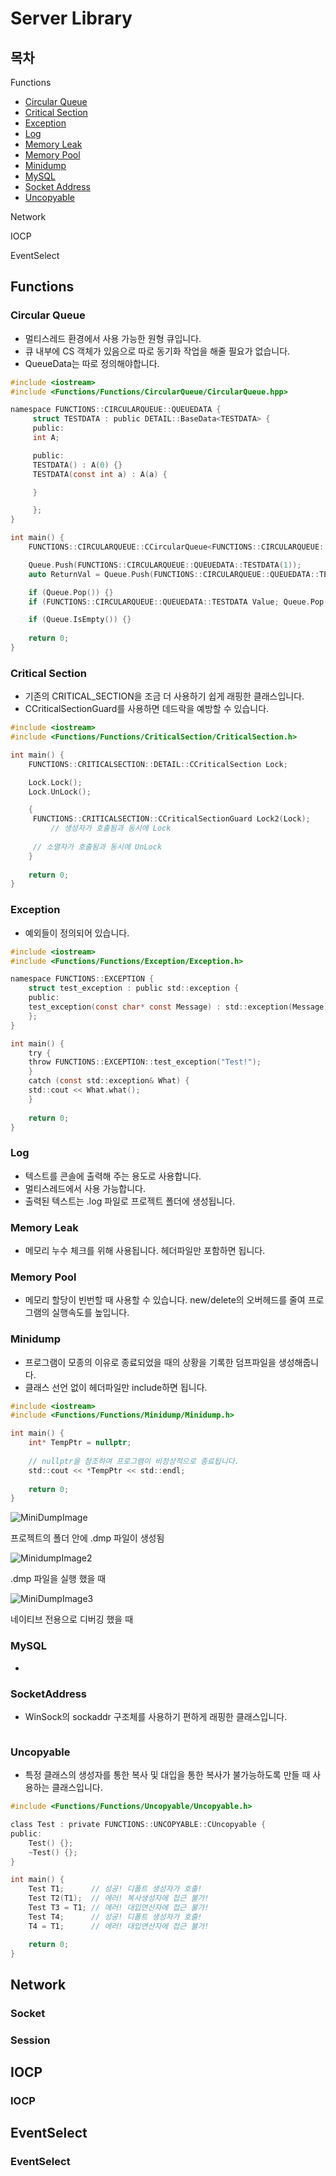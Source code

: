 # Server Library

 
## 목차
 Functions
  * [Circular Queue](https://github.com/PPODO/Server_Library#circular-queue)
  * [Critical Section](https://github.com/PPODO/Server_Library#critical-section)
  * [Exception](https://github.com/PPODO/Server_Library#exception)
  * [Log](https://github.com/PPODO/Server_Library#log)
  * [Memory Leak](https://github.com/PPODO/Server_Library#memory-leak)
  * [Memory Pool](https://github.com/PPODO/Server_Library#memory-pool)
  * [Minidump](https://github.com/PPODO/Server_Library#minidump)
  * [MySQL](https://github.com/PPODO/Server_Library#mysql)
  * [Socket Address](https://github.com/PPODO/Server_Library#socketaddress)
  * [Uncopyable](https://github.com/PPODO/Server_Library#uncopyable)

 Network


 IOCP


 EventSelect


## Functions
### Circular Queue
  * 멀티스레드 환경에서 사용 가능한 원형 큐입니다.
  * 큐 내부에 CS 객체가 있음으로 따로 동기화 작업을 해줄 필요가 없습니다.
  * QueueData는 따로 정의해야합니다.
 ``` c
 #include <iostream>
 #include <Functions/Functions/CircularQueue/CircularQueue.hpp>

 namespace FUNCTIONS::CIRCULARQUEUE::QUEUEDATA {
      struct TESTDATA : public DETAIL::BaseData<TESTDATA> {
      public:
	  int A;

      public:
	  TESTDATA() : A(0) {}
	  TESTDATA(const int a) : A(a) {

	  }

      };
 }

 int main() {
     FUNCTIONS::CIRCULARQUEUE::CCircularQueue<FUNCTIONS::CIRCULARQUEUE::QUEUEDATA::TESTDATA> Queue;

     Queue.Push(FUNCTIONS::CIRCULARQUEUE::QUEUEDATA::TESTDATA(1));
     auto ReturnVal = Queue.Push(FUNCTIONS::CIRCULARQUEUE::QUEUEDATA::TESTDATA(1));

     if (Queue.Pop()) {}
     if (FUNCTIONS::CIRCULARQUEUE::QUEUEDATA::TESTDATA Value; Queue.Pop(Value)) {}

     if (Queue.IsEmpty()) {}	 
	 
     return 0;
 }
 ```

### Critical Section
  * 기존의 CRITICAL_SECTION을 조금 더 사용하기 쉽게 래핑한 클래스입니다.
  * CCriticalSectionGuard를 사용하면 데드락을 예방할 수 있습니다.
 ``` c
 #include <iostream>
 #include <Functions/Functions/CriticalSection/CriticalSection.h>

 int main() {
     FUNCTIONS::CRITICALSECTION::DETAIL::CCriticalSection Lock;

     Lock.Lock();
     Lock.UnLock();

     {
	  FUNCTIONS::CRITICALSECTION::CCriticalSectionGuard Lock2(Lock);
          // 생성자가 호출됨과 동시에 Lock
		
	  // 소멸자가 호출됨과 동시에 UnLock
     }	 
	 
     return 0;
 }
 ```
### Exception
  * 예외들이 정의되어 있습니다.
 ``` c
 #include <iostream>
 #include <Functions/Functions/Exception/Exception.h>

 namespace FUNCTIONS::EXCEPTION {
     struct test_exception : public std::exception {
     public:
	 test_exception(const char* const Message) : std::exception(Message) {};
     };
 }

 int main() {
     try {
	 throw FUNCTIONS::EXCEPTION::test_exception("Test!");
     }
     catch (const std::exception& What) {
	 std::cout << What.what();
     } 
	 
     return 0;
 }
 ```

### Log
  * 텍스트를 콘솔에 출력해 주는 용도로 사용합니다.
  * 멀티스레드에서 사용 가능합니다.
  * 출력된 텍스트는 .log 파일로 프로젝트 폴더에 생성됩니다.

### Memory Leak
  * 메모리 누수 체크를 위해 사용됩니다. 헤더파일만 포함하면 됩니다.

### Memory Pool
  * 메모리 할당이 빈번할 때 사용할 수 있습니다. new/delete의 오버헤드를 줄여 프로그램의 실행속도를 높입니다.

### Minidump
  * 프로그램이 모종의 이유로 종료되었을 때의 상황을 기록한 덤프파일을 생성해줍니다.
  * 클래스 선언 없이 헤더파일만 include하면 됩니다.
 ``` c
 #include <iostream>
 #include <Functions/Functions/Minidump/Minidump.h>

 int main() {
     int* TempPtr = nullptr;
	 
     // nullptr을 참조하여 프로그램이 비정상적으로 종료됩니다.	          
     std::cout << *TempPtr << std::endl;	 
	 
     return 0;
 }
 ```

 ![MiniDumpImage](https://user-images.githubusercontent.com/37787879/65747332-25cd2700-e13c-11e9-971a-a737d09a9ec2.png)
 
 프로젝트의 폴더 안에 .dmp 파일이 생성됨

 ![MinidumpImage2](https://user-images.githubusercontent.com/37787879/65747485-7a70a200-e13c-11e9-9243-400271791a4e.png)
 
 .dmp 파일을 실행 했을 때

 ![MiniDumpImage3](https://user-images.githubusercontent.com/37787879/65747545-aee45e00-e13c-11e9-9242-cdeaf58cd0f1.png)
 
 네이티브 전용으로 디버깅 했을 때

### MySQL
  * 

### SocketAddress
  * WinSock의 sockaddr 구조체를 사용하기 편하게 래핑한 클래스입니다.
 ``` c

 ```

### Uncopyable
  * 특정 클래스의 생성자를 통한 복사 및 대입을 통한 복사가 불가능하도록 만들 때 사용하는 클래스입니다.
 ``` c
 #include <Functions/Functions/Uncopyable/Uncopyable.h>
 
 class Test : private FUNCTIONS::UNCOPYABLE::CUncopyable { 
 public:
     Test() {};
     ~Test() {};
 }
 
 int main() {
     Test T1;      // 성공! 디폴트 생성자가 호출!
     Test T2(T1);  // 에러! 복사생성자에 접근 불가!
     Test T3 = T1; // 에러! 대입연산자에 접근 불가!
     Test T4;      // 성공! 디폴트 생성자가 호출!
     T4 = T1;      // 에러! 대입연산자에 접근 불가!  

     return 0;
 }
 ```

## Network
### Socket



### Session



## IOCP
### IOCP



## EventSelect
### EventSelect



